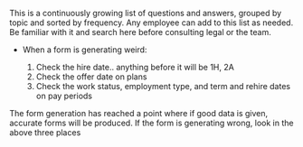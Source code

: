 This is a continuously growing list of questions and answers, grouped by topic and sorted by frequency. Any employee can add to this list as needed. Be familiar with it and search here before consulting legal or the team.

* When a form is generating weird:

  1. Check the hire date.. anything before it will be 1H, 2A
  2. Check the offer date on plans
  3. Check the work status, employment type, and term and rehire dates on pay periods

The form generation has reached a point where if good data is given, accurate forms will be produced. If the form is generating wrong, look in the above three places
